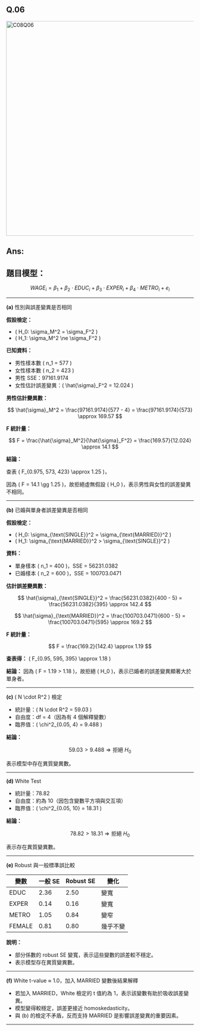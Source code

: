 ## Q.06

<img width="577" alt="C08Q06" src="https://github.com/user-attachments/assets/7485f4a2-a866-415a-8cb8-f25567a9586a" />


## Ans:

## 題目模型：

$$
WAGE_i = \beta_1 + \beta_2 \cdot EDUC_i + \beta_3 \cdot EXPER_i + \beta_4 \cdot METRO_i + e_i
$$

---

**(a)** 性別與誤差變異是否相同

**假設檢定：**

- \( H_0: \sigma_M^2 = \sigma_F^2 \)
- \( H_1: \sigma_M^2 \ne \sigma_F^2 \)


**已知資料：**

- 男性樣本數 \( n_1 = 577 \)
- 女性樣本數 \( n_2 = 423 \)
- 男性 SSE：97161.9174
- 女性估計誤差變異：\( \hat{\sigma}_F^2 = 12.024 \)

**男性估計變異數：**

$$
\hat{\sigma}_M^2 = \frac{97161.9174}{577 - 4} = \frac{97161.9174}{573} \approx 169.57
$$

**F 統計量：**

$$
F = \frac{\hat{\sigma}_M^2}{\hat{\sigma}_F^2} = \frac{169.57}{12.024} \approx 14.1
$$

**結論：**

查表 \( F_{0.975, 573, 423} \approx 1.25 \)，

因為 \( F = 14.1 \gg 1.25 \)，故拒絕虛無假設 \( H_0 \)，表示男性與女性的誤差變異不相同。

---

**(b)** 已婚與單身者誤差變異是否相同

**假設檢定：**

- \( H_0: \sigma_{\text{SINGLE}}^2 = \sigma_{\text{MARRIED}}^2 \)
- \( H_1: \sigma_{\text{MARRIED}}^2 > \sigma_{\text{SINGLE}}^2 \)

**資料：**

- 單身樣本 \( n_1 = 400 \)，SSE = 56231.0382
- 已婚樣本 \( n_2 = 600 \)，SSE = 100703.0471

**估計誤差變異數：**

$$
\hat{\sigma}_{\text{SINGLE}}^2 = \frac{56231.0382}{400 - 5} = \frac{56231.0382}{395} \approx 142.4
$$

$$
\hat{\sigma}_{\text{MARRIED}}^2 = \frac{100703.0471}{600 - 5} = \frac{100703.0471}{595} \approx 169.2
$$

**F 統計量：**

$$
F = \frac{169.2}{142.4} \approx 1.19
$$

**查表得：** \( F_{0.95, 595, 395} \approx 1.18 \)

**結論：** 因為 \( F = 1.19 > 1.18 \)，故拒絕 \( H_0 \)，表示已婚者的誤差變異顯著大於單身者。

---

**(c)** \( N \cdot R^2 \) 檢定

- 統計量：\( N \cdot R^2 = 59.03 \)
- 自由度：df = 4（因為有 4 個解釋變數）
- 臨界值：\( \chi^2_{0.05, 4} = 9.488 \)

**結論：**

$$
59.03 > 9.488 \Rightarrow \text{拒絕 } H_0
$$

表示模型中存在異質變異數。

---

**(d)** White Test

- 統計量：78.82
- 自由度：約為 10（因包含變數平方項與交互項）
- 臨界值：\( \chi^2_{0.05, 10} = 18.31 \)

**結論：**

$$
78.82 > 18.31 \Rightarrow \text{拒絕 } H_0
$$

表示存在異質變異數。

---

**(e)** Robust 與一般標準誤比較

| 變數   | 一般 SE | Robust SE | 變化     |
|--------|---------|-----------|----------|
| EDUC   | 2.36    | 2.50      | 變寬     |
| EXPER  | 0.14    | 0.16      | 變寬     |
| METRO  | 1.05    | 0.84      | 變窄     |
| FEMALE | 0.81    | 0.80      | 幾乎不變 |

**說明：**

- 部分係數的 robust SE 變寬，表示這些變數的誤差較不穩定。
- 表示模型存在異質變異數。

---

**(f)** White t-value ≈ 1.0，加入 MARRIED 變數後結果解釋

- 若加入 MARRIED，White 檢定的 t 值約為 1，表示該變數有助於吸收誤差變異。
- 模型變得較穩定，誤差更接近 homoskedasticity。
- 與 (b) 的檢定不矛盾，反而支持 MARRIED 是影響誤差變異的重要因素。



---





